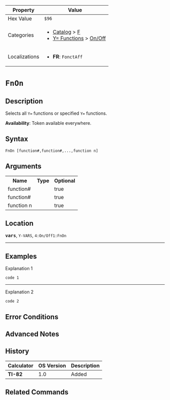 | Property      | Value |
|---------------|-------|
| Hex Value     | `$96`|
| Categories    | <ul><li>[Catalog](<../categories/Catalog.md>) > [F](<../categories/Catalog.md#F>)</li><li>[Y= Functions](<../categories/Y= Functions.md>) > [On/Off](<../categories/Y= Functions.md#On/Off>)</li></ul> |
| Localizations | <ul><li><b>FR</b>: `FonctAff `</li></ul> |

# `FnOn `

## Description
Selects all `Y=` functions or specified `Y=` functions.


<b>Availability</b>: Token available everywhere.

## Syntax
`FnOn [function#,function#,...,function n]`

## Arguments
<table>
<tr><th>Name</th><th>Type</th><th>Optional</th></tr>

<tr><td>function#</td><td></td><td>true</td></tr>

<tr><td>function#</td><td></td><td>true</td></tr>

<tr><td>function n</td><td></td><td>true</td></tr>

</table>

## Location
<tt><kbd><b>vars</b></kbd></tt>, `Y-VARS`, `4:On/Off1:FnOn`
<hr>

## Examples

Explanation 1
```ti-basic
code 1
```
---
Explanation 2
```ti-basic
code 2
```

## Error Conditions


## Advanced Notes


## History
| Calculator | OS Version | Description |
|------------|------------|-------------|
| <b>TI-82</b> | 1.0 | Added

## Related Commands

    